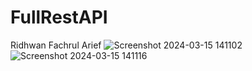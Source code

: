 # FullRestAPI
Ridhwan Fachrul Arief
![Screenshot 2024-03-15 141102](https://github.com/RidhwanFachrul/FullRestAPI/assets/146655228/fb990e7b-ef18-4789-8390-cfd7b1845684)
![Screenshot 2024-03-15 141116](https://github.com/RidhwanFachrul/FullRestAPI/assets/146655228/7b13841f-5de0-4057-95b0-7e76f1950439)
